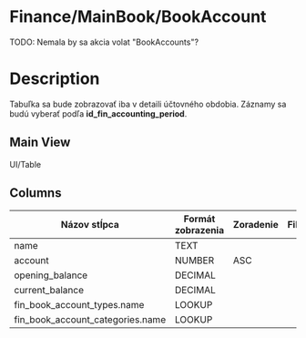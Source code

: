 # Finance/MainBook/BookAccount

TODO: Nemala by sa akcia volat "BookAccounts"?

# Description

Tabuľka sa bude zobrazovať iba v detaili účtovného obdobia. Záznamy sa budú vyberať podľa **id_fin_accounting_period**.

## Main View

UI/Table

## Columns

| Názov stĺpca | Formát zobrazenia | Zoradenie | Filter |
| - | - | - | - |
| name | TEXT |  | |
| account | NUMBER | ASC | |
| opening_balance | DECIMAL |  | |
| current_balance | DECIMAL |  | |
| fin_book_account_types.name | LOOKUP |  | |
| fin_book_account_categories.name | LOOKUP |  | |
